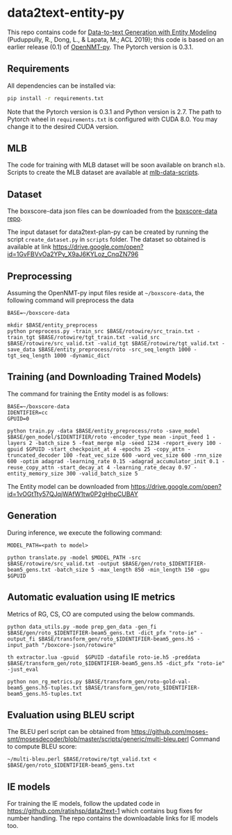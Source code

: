 
# data2text-entity-py

This repo contains code for [Data-to-text Generation with Entity Modeling](https://www.aclweb.org/anthology/P19-1195) (Puduppully, R., Dong, L., & Lapata, M.; ACL 2019); this code is based on an earlier release (0.1) of [OpenNMT-py](https://github.com/OpenNMT/OpenNMT-py/tree/v0.1). The Pytorch version is 0.3.1.

## Requirements

All dependencies can be installed via:

```bash
pip install -r requirements.txt
```
Note that the Pytorch version is 0.3.1 and Python version is 2.7.
The path to Pytorch wheel in ```requirements.txt``` is configured with CUDA 8.0. You may change it to the desired CUDA version.


## MLB
The code for training with MLB dataset will be soon available on branch ```mlb```.
Scripts to create the MLB dataset are available at [mlb-data-scripts](https://github.com/ratishsp/mlb-data-scripts).

## Dataset

The boxscore-data json files can be downloaded from the [boxscore-data repo](https://github.com/harvardnlp/boxscore-data).

The input dataset for data2text-plan-py can be created by running the script ```create_dataset.py``` in ```scripts``` folder.
The dataset so obtained is available at link https://drive.google.com/open?id=1GvFBVvOa2YPy_X9aJ6KYLoz_CnqZN796

## Preprocessing
Assuming the OpenNMT-py input files reside at `~/boxscore-data`, the following command will preprocess the data

```
BASE=~/boxscore-data

mkdir $BASE/entity_preprocess
python preprocess.py -train_src $BASE/rotowire/src_train.txt -train_tgt $BASE/rotowire/tgt_train.txt -valid_src $BASE/rotowire/src_valid.txt -valid_tgt $BASE/rotowire/tgt_valid.txt -save_data $BASE/entity_preprocess/roto -src_seq_length 1000 -tgt_seq_length 1000 -dynamic_dict
```

## Training (and Downloading Trained Models)
The command for training the Entity model is as follows:
```
BASE=~/boxscore-data
IDENTIFIER=cc
GPUID=0

python train.py -data $BASE/entity_preprocess/roto -save_model $BASE/gen_model/$IDENTIFIER/roto -encoder_type mean -input_feed 1 -layers 2 -batch_size 5 -feat_merge mlp -seed 1234 -report_every 100 -gpuid $GPUID -start_checkpoint_at 4 -epochs 25 -copy_attn -truncated_decoder 100 -feat_vec_size 600 -word_vec_size 600 -rnn_size 600 -optim adagrad -learning_rate 0.15 -adagrad_accumulator_init 0.1 -reuse_copy_attn -start_decay_at 4 -learning_rate_decay 0.97 -entity_memory_size 300 -valid_batch_size 5
```
The Entity model can be downloaded from  https://drive.google.com/open?id=1vOGtTty57QJqjWAfW1tw0P2gHhpCUBAY

## Generation
During inference, we execute the following command:

```
MODEL_PATH=<path to model>

python translate.py -model $MODEL_PATH -src $BASE/rotowire/src_valid.txt -output $BASE/gen/roto_$IDENTIFIER-beam5_gens.txt -batch_size 5 -max_length 850 -min_length 150 -gpu $GPUID
```

## Automatic evaluation using IE metrics
Metrics of RG, CS, CO are computed using the below commands.
```
python data_utils.py -mode prep_gen_data -gen_fi $BASE/gen/roto_$IDENTIFIER-beam5_gens.txt -dict_pfx "roto-ie" -output_fi $BASE/transform_gen/roto_$IDENTIFIER-beam5_gens.h5 -input_path "/boxcore-json/rotowire"

th extractor.lua -gpuid  $GPUID -datafile roto-ie.h5 -preddata $BASE/transform_gen/roto_$IDENTIFIER-beam5_gens.h5 -dict_pfx "roto-ie" -just_eval 

python non_rg_metrics.py $BASE/transform_gen/roto-gold-val-beam5_gens.h5-tuples.txt $BASE/transform_gen/roto_$IDENTIFIER-beam5_gens.h5-tuples.txt 
```

## Evaluation using BLEU script
The BLEU perl script can be obtained from  https://github.com/moses-smt/mosesdecoder/blob/master/scripts/generic/multi-bleu.perl
Command to compute BLEU score:
```
~/multi-bleu.perl $BASE/rotowire/tgt_valid.txt < $BASE/gen/roto_$IDENTIFIER-beam5_gens.txt
```

## IE models
For training the IE models, follow the updated code in https://github.com/ratishsp/data2text-1 which contains bug fixes for number handling. The repo contains the downloadable links for IE models too.

